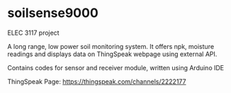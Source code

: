 # soilsense9000
ELEC 3117 project


A long range, low power soil monitoring system.
It offers npk, moisture readings and displays data on ThingSpeak webpage using external API.

Contains codes for sensor and receiver module, written using Arduino IDE

ThingSpeak Page: https://thingspeak.com/channels/2222177
